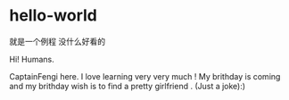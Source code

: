 # hello-world
就是一个例程 没什么好看的

Hi! Humans.

CaptainFengi here. I love learning very very much !
My brithday is coming and my brithday wish is to find a pretty girlfriend . (Just a joke):)
